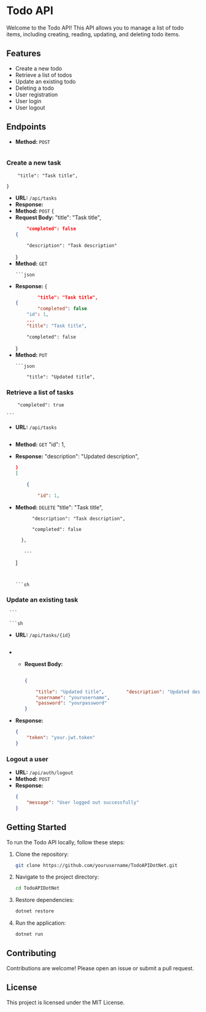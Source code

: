 # Todo API


Welcome to the Todo API! This API allows you to manage a list of todo items, including creating, reading, updating, and deleting todo items.

## Features

- Create a new todo
- Retrieve a list of todos
- Update an existing todo
- Deleting a todo
- User registration
- User login
- User logout



## Endpoints
- **Method:** `POST`

    ```json
### Create a new task
        "title": "Task title",

    }
- **URL:** `/api/tasks`
- **Response:**
- **Method:** `POST`
    {
- **Request Body:**
        "title": "Task title",
    ```json
        "completed": false
    {
    ```
          "description": "Task description"

    }
- **Method:** `GET`
    ```
    ```json
- **Response:**
        {
    ```json
            "title": "Task title",
    {
            "completed": false
        "id": 1,
        ...
        "title": "Task title",
    ```
          "completed": false

    }
- **Method:** `PUT`
    ```
    ```json

        "title": "Updated title",
### Retrieve a list of tasks
        "completed": true

    ```
- **URL:** `/api/tasks`
    ```json
- **Method:** `GET`
        "id": 1,
- **Response:**
        "description": "Updated description",
    ```json
    }
    [

        {

            "id": 1,
- **Method:** `DELETE`
            "title": "Task title",

            "description": "Task description",

            "completed": false

        },
     ```sh
        ...
     ```
    ]
     ```sh
    ```
     ```

     ```sh
### Update an existing task
     ```

     ```sh
- **URL:** `/api/tasks/{id}`
     ```
- - **Request Body:**

    ```json

    {

        "title": "Updated title",        "description": "Updated description",        "completed": true    }    ```- **Response:**    ```json    {        "id": 1,        "title": "Updated title",        "description": "Updated description",        "completed": true    }    ```### Delete a task- **URL:** `/api/tasks/{id}`- **Method:** `DELETE`- **Response:** `204 No Content`### Register a new user- **URL:** `/api/auth/register`- **Method:** `POST`- **Request Body:**    ```json    {        "username": "yourusername",        "password": "yourpassword"    }    ```- **Response:**    ```json    {        "message": "User registered successfully"    }    ```### Login a user- **URL:** `/api/auth/login`- **Method:** `POST`- **Request Body:**    ```json    {
        "username": "yourusername",
        "password": "yourpassword"
    }
    ```
- **Response:**
    ```json
    {
        "token": "your.jwt.token"
    }
    ```

### Logout a user

- **URL:** `/api/auth/logout`
- **Method:** `POST`
- **Response:**
    ```json
    {
        "message": "User logged out successfully"
    }
    ```

## Getting Started

To run the Todo API locally, follow these steps:

1. Clone the repository:
     ```sh
     git clone https://github.com/yourusername/TodoAPIDotNet.git
     ```
2. Navigate to the project directory:
     ```sh
     cd TodoAPIDotNet
     ```
3. Restore dependencies:
     ```sh
     dotnet restore
     ```
4. Run the application:
     ```sh
     dotnet run
     ```

## Contributing

Contributions are welcome! Please open an issue or submit a pull request.

## License

This project is licensed under the MIT License.